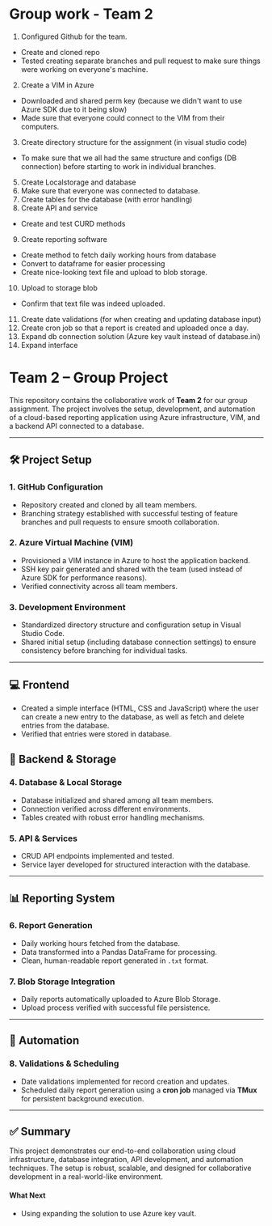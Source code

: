 # Group work - Team 2 
1) Configured Github for the team.
- Create and cloned repo 
- Tested creating separate branches and pull request to make sure things were working on everyone's machine.
2) Create a VIM in Azure
- Downloaded and shared perm key (because we didn't want to use Azure SDK due to it being slow)
- Made sure that everyone could connect to the VIM from their computers.
3) Create directory structure for the assignment (in visual studio code)
- To make sure that we all had the same structure and configs (DB connection) before starting to work in individual branches.
5) Create Localstorage and database
6) Make sure that everyone was connected to database.
7) Create tables for the database (with error handling)
8) Create API and service 
- Create and test CURD methods
9) Create reporting software
- Create method to fetch daily working hours from database 
- Convert to dataframe for easier processing
- Create nice-looking text file and upload to blob storage.
10) Upload to storage blob
- Confirm that text file was indeed uploaded.
11) Create date validations (for when creating and updating database input)
12) Create cron job so that a report is created and uploaded once a day.
13) Expand db connection solution (Azure key vault instead of database.ini)
14) Expand interface
# Team 2 – Group Project

This repository contains the collaborative work of **Team 2** for our group assignment. The project involves the setup, development, and automation of a cloud-based reporting application using Azure infrastructure, VIM, and a backend API connected to a database. 

---

## 🛠 Project Setup

### 1. GitHub Configuration
- Repository created and cloned by all team members.
- Branching strategy established with successful testing of feature branches and pull requests to ensure smooth collaboration.

### 2. Azure Virtual Machine (VIM)
- Provisioned a VIM instance in Azure to host the application backend.
- SSH key pair generated and shared with the team (used instead of Azure SDK for performance reasons).
- Verified connectivity across all team members.

### 3. Development Environment
- Standardized directory structure and configuration setup in Visual Studio Code.
- Shared initial setup (including database connection settings) to ensure consistency before branching for individual tasks.

---
## 💻 Frontend 
- Created a simple interface (HTML, CSS and JavaScript) where the user can create a new entry to the database, as well as fetch and delete entries from the database. 
- Verified that entries were stored in database. 

## 💾 Backend & Storage

### 4. Database & Local Storage
- Database initialized and shared among all team members.
- Connection verified across different environments.
- Tables created with robust error handling mechanisms.

### 5. API & Services
- CRUD API endpoints implemented and tested.
- Service layer developed for structured interaction with the database.

---

## 📊 Reporting System

### 6. Report Generation
- Daily working hours fetched from the database.
- Data transformed into a Pandas DataFrame for processing.
- Clean, human-readable report generated in `.txt` format.

### 7. Blob Storage Integration
- Daily reports automatically uploaded to Azure Blob Storage.
- Upload process verified with successful file persistence.

---

## 📅 Automation

### 8. Validations & Scheduling
- Date validations implemented for record creation and updates.
- Scheduled daily report generation using a **cron job** managed via **TMux** for persistent background execution.

---

## ✅ Summary

This project demonstrates our end-to-end collaboration using cloud infrastructure, database integration, API development, and automation techniques. The setup is robust, scalable, and designed for collaborative development in a real-world-like environment.

#### What  Next
- Using expanding the solution to use Azure key vault.
